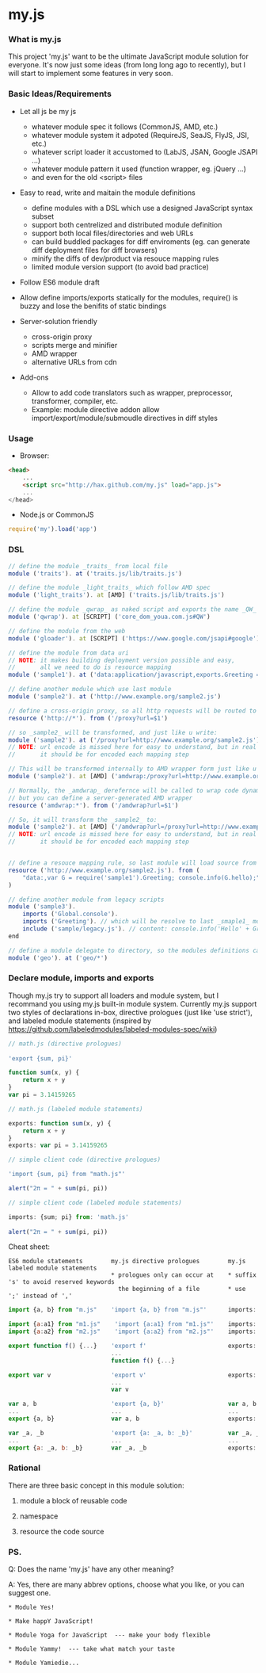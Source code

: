 # my.js #


### What is my.js ###

This project 'my.js' want to be the ultimate JavaScript module solution for 
everyone. It's now just some ideas (from long long ago to recently), but I 
will start to implement some features in very soon.


### Basic Ideas/Requirements ###

* Let all js be my js

	* whatever module spec it follows (CommonJS, AMD, etc.)
	* whatever module system it adpoted (RequireJS, SeaJS, FlyJS, JSI, etc.)
	* whatever script loader it accustomed to (LabJS, JSAN, Google JSAPI ...)
	* whatever module pattern it used (function wrapper, eg. jQuery ...)
	* and even for the old \<script\> files

* Easy to read, write and maitain the module definitions

	* define modules with a DSL which use a designed JavaScript syntax subset
	* support both centrelized and distributed module definition
	* support both local files/directories and web URLs
	* can build buddled packages for diff enviroments
		(eg. can generate diff deployment files for diff browsers)
	* minify the diffs of dev/product via resouce mapping rules
	* limited module version support (to avoid bad practice)

* Follow ES6 module draft

* Allow define imports/exports statically for the modules, require() is buzzy 
  and lose the benifits of static bindings

* Server-solution friendly
	* cross-origin proxy
	* scripts merge and minifier
	* AMD wrapper
	* alternative URLs from cdn
	 
* Add-ons
	* Allow to add code translators such as wrapper, preprocessor, 
	  transformer, compiler, etc.
	* Example: module directive addon
		allow import/export/module/submoudle directives in diff styles

		
### Usage ###

* Browser:

```html
<head>
	...
	<script src="http://hax.github.com/my.js" load="app.js">
	...
</head>
```

* Node.js or CommonJS

```javascript
require('my').load('app')
```

### DSL ###

```javascript
// define the module _traits_ from local file
module ('traits'). at ('traits.js/lib/traits.js')

// define the module _light_traits_ which follow AMD spec
module ('light_traits'). at [AMD] ('traits.js/lib/traits.js')

// define the module _qwrap_ as naked script and exports the name _QW_
module ('qwrap'). at [SCRIPT] ('core_dom_youa.com.js#QW')

// define the module from the web
module ('gloader'). at [SCRIPT] ('https://www.google.com/jsapi#google')

// define the module from data uri
// NOTE: it makes building deployment version possible and easy,
//       all we need to do is resource mapping
module ('sample1'). at ('data:application/javascript,exports.Greeting = {hello:"world"}')

// define another module which use last module
module ('sample2'). at ('http://www.example.org/sample2.js')

// define a cross-origin proxy, so all http requests will be routed to the proxy
resource ('http://*'). from ('/proxy?url=$1')

// so _sample2_ will be transformed, and just like u write:
module ('sample2'). at ('/proxy?url=http://www.example.org/sample2.js')
// NOTE: url encode is missed here for easy to understand, but in real impl  
//       it should be for encoded each mapping step

// This will be transformed internally to AMD wrapper form just like u write:
module ('sample2'). at [AMD] ('amdwrap:/proxy?url=http://www.example.org/sample2.js')

// Normally, the _amdwrap_ derefernce will be called to wrap code dynamically,
// but you can define a server-generated AMD wrapper
resource ('amdwrap:*'). from ('/amdwrap?url=$1')

// So, it will transform the _sample2_ to:
module ('sample2'). at [AMD] ('/amdwrap?url=/proxy?url=http://www.example.org/sample2.js')
// NOTE: url encode is missed here for easy to understand, but in real impl 
//       it should be for encoded each mapping step


// define a resouce mapping rule, so last module will load source from data URI!
resource ('http://www.example.org/sample2.js'). from (
	"data:,var G = require('sample1').Greeting; console.info(G.hello);"
)

// define another module from legacy scripts
module ('sample3'). 
	imports ('Global.console').
	imports ('Greeting'). // which will be resolve to last _smaple1_ module
	include ('sample/legacy.js'). // content: console.info('Hello' + Greeting.hello)
end

// define a module delegate to directory, so the modules definitions can be distributed
module ('geo'). at ('geo/*')
```
		
### Declare module, imports and exports ###

Though my.js try to support all loaders and module system,
but I recommand you using my.js built-in module system.
Currently my.js support two styles of declarations in-box,
directive prologues (just like 'use strict'), and labeled module statements
(inspired by <https://github.com/labeledmodules/labeled-modules-spec/wiki>)

```javascript
// math.js (directive prologues)
	
'export {sum, pi}'

function sum(x, y) {
	return x + y
}
var pi = 3.14159265
```	
```javascript
// math.js (labeled module statements)

exports: function sum(x, y) {
	return x + y
}
exports: var pi = 3.14159265
```
```javascript	
// simple client code (directive prologues)

'import {sum, pi} from "math.js"'

alert("2π = " + sum(pi, pi))
```
```javascript	
// simple client code (labeled module statements)

imports: {sum; pi} from: 'math.js'
	
alert("2π = " + sum(pi, pi))
```

Cheat sheet:
```
ES6 module statements        my.js directive prologues        my.js labeled module statements
                             * prologues only can occur at    * suffix 's' to avoid reserved keywords
                               the beginning of a file        * use ';' instead of ','
```
```javascript
import {a, b} from "m.js"    'import {a, b} from "m.js"'      imports: {a; b} from: "m.js"
```
```javascript
import {a:a1} from "m1.js"    'import {a:a1} from "m1.js"'    imports: {a:a1} from: "m1.js"
import {a:a2} from "m2.js"    'import {a:a2} from "m2.js"'    imports: {a:a2} from: "m2.js"
```
```javascript
export function f() {...}    'export f'                       exports: function f() {....}
                             ...
                             function f() {...}
```
```javascript
export var v                 'export v'                       exports: var v
                             ...
                             var v							 
```
```javascript
var a, b                     'export {a, b}'                  var a, b
...                          ...                              ...
export {a, b}                var a, b                         exports: {a; b}
```
```javascript
var _a, _b                   'export {a: _a, b: _b}'          var _a, _b
...                          ...                              ...
export {a: _a, b: _b}        var _a, _b                       exports: {a: _a; b: _b}
```

### Rational ###

There are three basic concept in this module solution:

1. module
	a block of reusable code 

2. namespace
	
3. resource
	the code source


### PS. ###

Q:	Does the name 'my.js' have any other meaning?

A:	Yes, there are many abbrev options, choose what you like,
	or you can suggest one.

	* Module Yes!

	* Make happY JavaScript!
	
	* Module Yoga for JavaScript  --- make your body flexible
	
	* Module Yammy!  --- take what match your taste
	
	* Module Yamiedie...
	
 
 